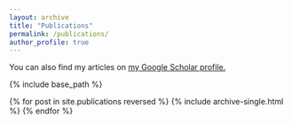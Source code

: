 ```yaml
---
layout: archive
title: "Publications"
permalink: /publications/
author_profile: true
---
```



You can also find my articles on <u><a href="https://scholar.google.co.in/citations?user=zSnUDggAAAAJ&hl=en">my Google Scholar profile</a>.</u>


{% include base_path %}

{% for post in site.publications reversed %}
  {% include archive-single.html %}
{% endfor %}
